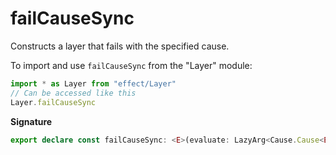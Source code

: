 # failCauseSync

Constructs a layer that fails with the specified cause.

To import and use `failCauseSync` from the "Layer" module:

```ts
import * as Layer from "effect/Layer"
// Can be accessed like this
Layer.failCauseSync
```

**Signature**

```ts
export declare const failCauseSync: <E>(evaluate: LazyArg<Cause.Cause<E>>) => Layer<unknown, E>
```
